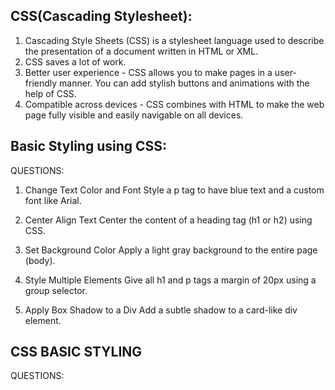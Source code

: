 ## CSS(Cascading Stylesheet):
1. Cascading Style Sheets (CSS) is a stylesheet language used to describe the presentation of a document written in HTML or XML.
2. CSS saves a lot of work.
3. Better user experience - CSS allows you to make pages in a user-friendly manner. You can add stylish buttons and animations with the help of CSS.
4. Compatible across devices - CSS combines with HTML to make the web page fully visible and easily navigable on all devices.

## Basic Styling using CSS:
QUESTIONS:
1. Change Text Color and Font
Style a p tag to have blue text and a custom font like Arial.

2. Center Align Text
Center the content of a heading tag (h1 or h2) using CSS.

3. Set Background Color
Apply a light gray background to the entire page (body).

4. Style Multiple Elements
Give all h1 and p tags a margin of 20px using a group selector.

5. Apply Box Shadow to a Div
Add a subtle shadow to a card-like div element.


















## CSS BASIC STYLING 
QUESTIONS:
